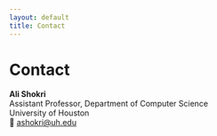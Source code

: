 ```yaml
---
layout: default
title: Contact
---
```


# Contact

**Ali Shokri**  
Assistant Professor, Department of Computer Science  
University of Houston  
📧 [ashokri@uh.edu](mailto:ashokri@uh.edu)

